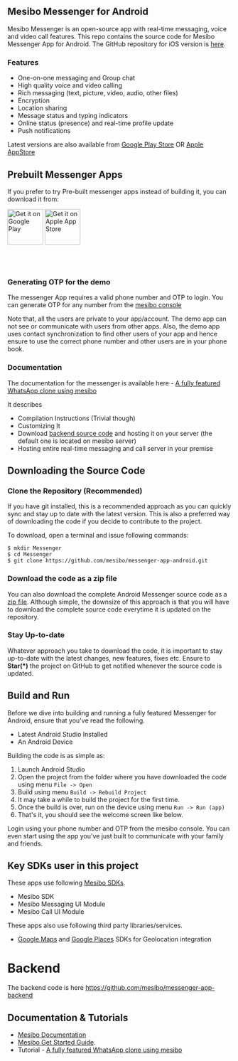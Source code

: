 ## Mesibo Messenger for Android
Mesibo Messenger is an open-source app with real-time messaging, voice and video call features. This repo contains the source code for Mesibo Messenger App for Android. The GitHub repository for iOS version is [here](https://github.com/mesibo/messenger-app-ios).

### Features
- One-on-one messaging and Group chat
- High quality voice and video calling
- Rich messaging (text, picture, video, audio, other files)
- Encryption 
- Location sharing
- Message status and typing indicators
- Online status (presence) and real-time profile update
- Push notifications

Latest versions are also available from [Google Play Store](https://play.google.com/store/apps/details?id=com.mesibo.mesiboapplication) OR [Apple AppStore](https://itunes.apple.com/us/app/mesibo-realtime-messaging-voice-video/id1222921751)

## Prebuilt Messenger Apps
If you prefer to try Pre-built messenger apps instead of building it, you can download it from:

<a href="https://play.google.com/store/apps/details?id=com.mesibo.mesiboapplication"><img alt="Get it on Google Play" height="80" src="https://mesibo.com/images/android-app.png" /></a> 
<a href="https://itunes.apple.com/us/app/mesibo-realtime-messaging-voice-video/id1222921751"> <img alt="Get it on Apple App Store" height="80" src="https://mesibo.com/images/iphone-app.png" /></a>
<br/><br/>
<p>&nbsp;</p>

### Generating OTP for the demo
The messenger App requires a valid phone number and OTP to login. You can generate OTP for any number from the [mesibo console](https://mesibo.com/console)

Note that, all the users are private to your app/account. The demo app can not see or communicate with users from other apps. Also, the demo app uses contact synchronization to find other users of your app and hence ensure to use the correct phone number and other users are in your phone book. 

### Documentation
The documentation for the messenger is available here - [A fully featured WhatsApp clone using mesibo](https://mesibo.com/documentation/tutorials/open-source-whatsapp-clone/)

It describes 
- Compilation Instructions (Trivial though)
- Customizing It
- Download [backend source code](https://github.com/mesibo/messenger-app-backend) and hosting it on your server (the default one is located on mesibo server)
- Hosting entire real-time messaging and call server in your premise

## Downloading the Source Code

### Clone the Repository (Recommended)
If you have git installed, this is a recommended approach as you can quickly sync and stay up to date with the latest version. This is also a preferred way of downloading the code if you decide to contribute to the project. 

To download, open a terminal and issue following commands:

    $ mkdir Messenger
    $ cd Messenger
    $ git clone https://github.com/mesibo/messenger-app-android.git

### Download the code as a zip file
You can also download the complete Android Messenger source code as a [zip file](https://github.com/mesibo/messenger-app-android/archive/master.zip). Although simple, the downsize of this approach is that you will have to download the complete source code everytime it is updated on the repository. 

### Stay Up-to-date
Whatever approach you take to download the code, it is important to stay up-to-date with the latest changes, new features, fixes etc. Ensure to **Star(*)** the project on GitHub to get notified whenever the source code is updated. 

## Build and Run

Before we dive into building and running a fully featured Messenger for Android, ensure that you've read the following.

 - Latest Android Studio Installed
 - An Android Device

Building the code is as simple as:

 1. Launch Android Studio
 2. Open the project from the folder where you have downloaded the code using menu `File -> Open`
 3. Build using menu `Build -> Rebuild Project`
 4. It may take a while to build the project for the first time. 
 5. Once the build is over, run on the device using menu `Run -> Run (app)`
 6. That's it, you should see the welcome screen like below.

Login using your phone number and OTP from the mesibo console. You can even start using the app you've just built to communicate with your family and friends.

## Key SDKs user in this project

These apps use following [Mesibo SDKs](https://mesibo.com).

- Mesibo SDK
- Mesibo Messaging UI Module
- Mesibo Call UI Module

These apps also use following third party libraries/services.

- [Google Maps](https://developers.google.com/maps/documentation/) and [Google Places](https://cloud.google.com/maps-platform/places/) SDKs for Geolocation integration 

# Backend
The backend code is here https://github.com/mesibo/messenger-app-backend

## Documentation & Tutorials

- [Mesibo Documentation](https://mesibo.com/documentation/) 
- [Mesibo Get Started Guide](https://mesibo.com/documentation/get-started/).
- Tutorial - [A fully featured WhatsApp clone using mesibo](https://mesibo.com/documentation/tutorials/open-source-whatsapp-clone/)

